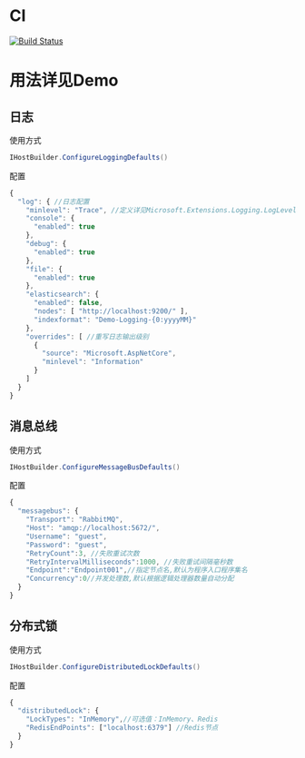 # CI
[![Build Status](https://coldairarrow.visualstudio.com/Colder/_apis/build/status/Colder.Components-ci?branchName=master)](https://coldairarrow.visualstudio.com/Colder/_build/latest?definitionId=3&branchName=master)

# 用法详见Demo
## 日志
使用方式
```c#
IHostBuilder.ConfigureLoggingDefaults()
```
配置
```javascript
{
  "log": { //日志配置
    "minlevel": "Trace", //定义详见Microsoft.Extensions.Logging.LogLevel
    "console": {
      "enabled": true
    },
    "debug": {
      "enabled": true
    },
    "file": {
      "enabled": true
    },
    "elasticsearch": {
      "enabled": false,
      "nodes": [ "http://localhost:9200/" ],
      "indexformat": "Demo-Logging-{0:yyyyMM}"
    },
    "overrides": [ //重写日志输出级别
      {
        "source": "Microsoft.AspNetCore",
        "minlevel": "Information"
      }
    ]
  }
}

```
## 消息总线
使用方式
```c#
IHostBuilder.ConfigureMessageBusDefaults()
```
配置
```javascript
{
  "messagebus": {
    "Transport": "RabbitMQ",
    "Host": "amqp://localhost:5672/",
    "Username": "guest",
    "Password": "guest",
    "RetryCount":3, //失败重试次数
    "RetryIntervalMilliseconds":1000, //失败重试间隔毫秒数
    "Endpoint":"Endpoint001",//指定节点名,默认为程序入口程序集名
    "Concurrency":0//并发处理数,默认根据逻辑处理器数量自动分配
  }
}
```

## 分布式锁
使用方式
```c#
IHostBuilder.ConfigureDistributedLockDefaults()
```
配置
```javascript
{
  "distributedLock": {
    "LockTypes": "InMemory",//可选值：InMemory、Redis
    "RedisEndPoints": ["localhost:6379"] //Redis节点
  }
}
```
